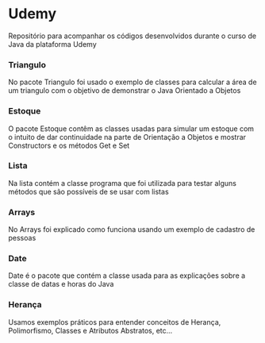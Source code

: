 # Udemy
<p> Repositório para acompanhar os códigos desenvolvidos durante o curso de Java da plataforma Udemy</p>


<h3>Triangulo</h3>
<p>No pacote Triangulo foi usado o exemplo de classes para calcular a área de um triangulo com o objetivo de demonstrar o Java Orientado a Objetos
</p>


<h3>Estoque</h3>
<p>O pacote Estoque contêm as classes usadas para simular um estoque com o intuito de dar continuidade na parte de Orientação a Objetos e mostrar Constructors e os métodos Get e Set</p>

<h3>Lista</h3>
<p>Na lista contém a classe programa que foi utilizada para testar alguns métodos que são possíveis de se usar com listas</p>

<h3>Arrays</h3>
<p>No Arrays foi explicado como funciona usando um exemplo de cadastro de pessoas</p>

<h3>Date</h3>
<p>Date é o pacote que contém a classe usada para as explicações sobre a classe de datas e horas do Java</p>

<h3>Herança</h3>
<p>Usamos exemplos práticos para entender conceitos de Herança, Polimorfismo, Classes e Atributos Abstratos, etc...</p>
